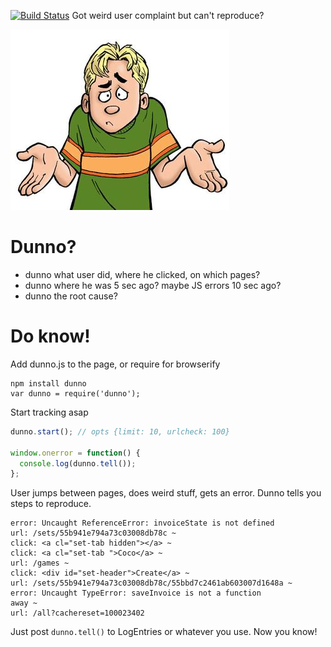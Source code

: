 [![Build Status](https://travis-ci.org/bubenshchykov/dunno.png?branch=master)](https://travis-ci.org/bubenshchykov/dunno)
Got weird user complaint but can't reproduce?

![Dunno?](/dunno.jpeg?raw=true)

Dunno?
==
- dunno what user did, where he clicked, on which pages?
- dunno where he was 5 sec ago? maybe JS errors 10 sec ago?
- dunno the root cause?

Do know!
==
Add dunno.js to the page, or require for browserify
```
npm install dunno
var dunno = require('dunno');
```

Start tracking asap

```js
dunno.start(); // opts {limit: 10, urlcheck: 100}

window.onerror = function() {
  console.log(dunno.tell());
};
```

User jumps between pages, does weird stuff, gets an error. Dunno tells you steps to reproduce.

```
error: Uncaught ReferenceError: invoiceState is not defined
url: /sets/55b941e794a73c03008db78c ~
click: <a cl="set-tab hidden"></a> ~
click: <a cl="set-tab ">Coco</a> ~
url: /games ~
click: <div id="set-header">Create</a> ~
url: /sets/55b941e794a73c03008db78c/55bbd7c2461ab603007d1648a ~
error: Uncaught TypeError: saveInvoice is not a function
away ~
url: /all?cachereset=100023402
```

Just post ```dunno.tell()``` to LogEntries or whatever you use. Now you know!
